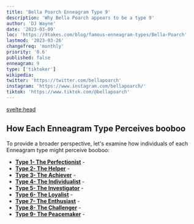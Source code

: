 ```yaml
---
title: 'Bella Poarch Enneagram Type 9'
description: 'Why Bella Poarch appears to be a type 9'
author: 'DJ Wayne'
date: '2023-03-09'
loc: 'https://9takes.com/blog/famous-enneagram-types/Bella-Poarch'
lastmod: '2023-03-26'
changefreq: 'monthly'
priority: '0.6'
published: false
enneagram: 9
type: ['tiktoker']
wikipedia:
twitter: 'https://twitter.com/bellapoarch'
instagram: 'https://www.instagram.com/bellapoarch/'
tiktok: 'https://www.tiktok.com/@bellapoarch'
---
```


<svelte:head>

<!-- <meta property="og:image" content="https://9takes.com/types/3s/Bella-Poarch.webp" /> -->
  <link rel="canonical" href="https://9takes.com/blog/famous-enneagram-types/Bella-Poarch">
</svelte:head>
<!-- <script>
	import  PopCard  from "../../../lib/components/atoms/PopCard.svelte";
</script>
<div
	style="display: flex;
    justify-content: center;
    margin: 1rem 0;
	"
>
	<PopCard
		image={`/types/7s/${'Bella-Poarch'}.webp`}
		showIcon={false}
		displayText="Bella Poarch"
		subtext=""
	/>
</div> -->

<p class="firstLetter"></p>

## How Each Enneagram Type Perceives booboo

To provide a broader perspective, let's examine how individuals of each Enneagram type might perceive booboo:

- **[Type 1- The Perfectionist](/blog/enneagram/enneagram-type-1)** -
- **[Type 2- The Helper](/blog/enneagram/enneagram-type-2)** -
- **[Type 3- The Achiever](/blog/enneagram/enneagram-type-3)** -
- **[Type 4- The Individualist](/blog/enneagram/enneagram-type-4)** -
- **[Type 5- The Investigator](/blog/enneagram/enneagram-type-5)** -
- **[Type 6- The Loyalist](/blog/enneagram/enneagram-type-6)** -
- **[Type 7- The Enthusiast](/blog/enneagram/enneagram-type-7)** -
- **[Type 8- The Challenger](/blog/enneagram/enneagram-type-8)** -
- **[Type 9- The Peacemaker](/blog/enneagram/enneagram-type-9)** -

<div>
<script type="application/ld+json">

</script>
</div>

<style lang="scss">
  .accordion {
    background-color: #eee;
    color: #444;
    cursor: pointer;
    padding: 18px;
    border: none;
    text-align: left;
    outline: none;
    font-size: 15px;
    transition: 0.4s;
  }

  .accordion:hover {
    background-color: var(--color-theme-purple-v);
    color: var(--color-theme-purple);
  }

  /*.panel:hover {

    background-color: #ccc;

}*/

  .panel {
    padding: 18px;
    /*display: none;*/
    background-color: white;
    overflow: hidden;

  }
</style>
